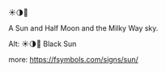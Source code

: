 ☀🌗🌌

A Sun and Half Moon and the Milky Way sky.

Alt:
☀️🌗🌌  Black Sun

more:
https://fsymbols.com/signs/sun/
